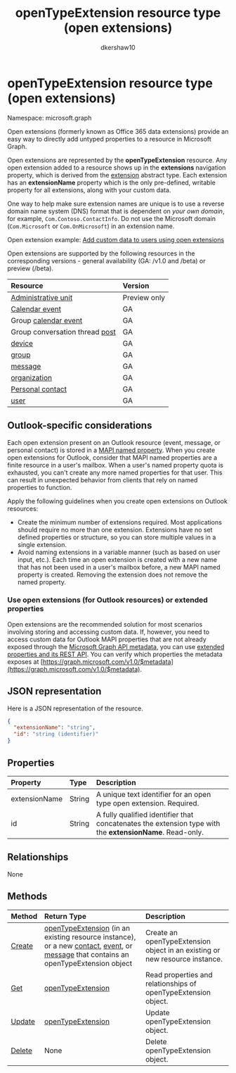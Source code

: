 ﻿---
title: "openTypeExtension resource type (open extensions)"
description: "Open extensions (formerly known as Office 365 data extensions) provide an easy way to directly add untyped properties to a resource in Microsoft Graph."
localization_priority: Priority
author: "dkershaw10"
ms.prod: "extensions"
doc_type: resourcePageType
---

# openTypeExtension resource type (open extensions)

Namespace: microsoft.graph

Open extensions (formerly known as Office 365 data extensions) provide an easy way to directly add untyped properties to a resource in Microsoft Graph.

Open extensions are represented by the **openTypeExtension** resource. Any open extension added to a resource shows up in the **extensions** navigation property, which is derived from the [extension](extension.md) abstract type. Each extension has an **extensionName** property which is the only pre-defined, writable property for all extensions, along with your custom data.

One way to help make sure extension names are unique is to use a reverse domain name system (DNS) format that is dependent on _your own domain_, for example, `Com.Contoso.ContactInfo`. Do not use the Microsoft domain (`Com.Microsoft` or `Com.OnMicrosoft`) in an extension name.

Open extension example: [Add custom data to users using open extensions](/graph/extensibility-open-users)

Open extensions are supported by the following resources in the corresponding versions - general availability (GA: /v1.0 and /beta) or preview (/beta).

| Resource                                                                            | Version      |
| :---------------------------------------------------------------------------------- | :----------- |
| [Administrative unit](/graph/api/resources/administrativeunit?view=graph-rest-beta) | Preview only |
| [Calendar event](event.md)                                                          | GA           |
| Group [calendar event](event.md)                                                    | GA           |
| Group conversation thread [post](post.md)                                           | GA           |
| [device](device.md)                                                                 | GA           |
| [group](group.md)                                                                   | GA           |
| [message](message.md)                                                               | GA           |
| [organization](organization.md)                                                     | GA           |
| [Personal contact](contact.md)                                                      | GA           |
| [user](user.md)                                                                     | GA           |

## Outlook-specific considerations

Each open extension present on an Outlook resource (event, message, or personal contact) is stored in a [MAPI named property](https://msdn.microsoft.com/library/cc765864(v=office.15).aspx). When you create open extensions for Outlook, consider that MAPI named properties are a finite resource in a user's mailbox. When a user's named property quota is exhausted, you can't create any more named properties for that user. This can result in unexpected behavior from clients that rely on named properties to function.

Apply the following guidelines when you create open extensions on Outlook resources:

- Create the minimum number of extensions required. Most applications should require no more than one extension. Extensions have no set defined properties or structure, so you can store multiple values in a single extension.
- Avoid naming extensions in a variable manner (such as based on user input, etc.). Each time an open extension is created with a new name that has not been used in a user's mailbox before, a new MAPI named property is created. Removing the extension does not remove the named property.

### Use open extensions (for Outlook resources) or extended properties

Open extensions are the recommended solution for most scenarios involving storing and accessing custom data. If, however,
you need to access custom data for Outlook MAPI properties that are not already exposed through the
[Microsoft Graph API metadata](https://developer.microsoft.com/graph/docs/overview/call_api), you can use
[extended properties and its REST API](extended-properties-overview.md). You can verify which properties the metadata
exposes at [https://graph.microsoft.com/v1.0/$metadata](https://graph.microsoft.com/v1.0/$metadata).

## JSON representation

Here is a JSON representation of the resource.

<!--{
  "blockType": "resource",
  "openType": true,
  "optionalProperties": [],
  "baseType": "microsoft.graph.extension",
  "@odata.type": "microsoft.graph.openTypeExtension"
}-->

```json
{
  "extensionName": "string",
  "id": "string (identifier)"
}

```

## Properties

| Property      | Type   | Description                                                                                              |
| :------------ | :----- | :------------------------------------------------------------------------------------------------------- |
| extensionName | String | A unique text identifier for an open type open extension. Required.                                      |
| id            | String | A fully qualified identifier that concatenates the extension type with the **extensionName**. Read-only. |

## Relationships

None

## Methods

| Method                                                       | Return Type                                                                                                                                                                                                                                | Description                                                                 |
| :----------------------------------------------------------- | :----------------------------------------------------------------------------------------------------------------------------------------------------------------------------------------------------------------------------------------- | :-------------------------------------------------------------------------- |
| [Create](../api/opentypeextension-post-opentypeextension.md) | [openTypeExtension](opentypeextension.md) (in an existing resource instance), or a new [contact](../resources/contact.md), [event](../resources/event.md), or [message](../resources/message.md) that contains an openTypeExtension object | Create an openTypeExtension object in an existing or new resource instance. |
| [Get](../api/opentypeextension-get.md)                       | [openTypeExtension](opentypeextension.md)                                                                                                                                                                                                  | Read properties and relationships of openTypeExtension object.              |
| [Update](../api/opentypeextension-update.md)                 | [openTypeExtension](opentypeextension.md)                                                                                                                                                                                                  | Update openTypeExtension object.                                            |
| [Delete](../api/opentypeextension-delete.md)                 | None                                                                                                                                                                                                                                       | Delete openTypeExtension object.                                            |

<!-- uuid: 8fcb5dbc-d5aa-4681-8e31-b001d5168d79
2015-10-25 14:57:30 UTC -->

<!-- {
  "type": "#page.annotation",
  "description": "openTypeExtension resource",
  "keywords": "",
  "section": "documentation",
  "tocPath": ""
}-->
